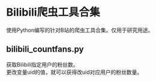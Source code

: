 # Bilibili爬虫工具合集
使用Python编写的针对B站的爬虫工具合集。仅用于研究用途。  
## bilibili_countfans.py  
获取Bilibili指定用户的粉丝数。  
更改变量uid的值，就可以获得改uid对应用户的粉丝数量。  
